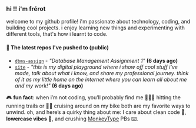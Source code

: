 ### hi !! i'm frérot
welcome to my github profile! i'm passionate about technology, coding, and building cool projects. i enjoy learning new things and experimenting with different tools, that's how i learnt to code.


#### 👷 The latest repos I've pushed to (public)

- [`dbms-assign`](https://github.com/frer0t/dbms-assign) - _"Database Management Assignment 1"_ **(6 days ago)**
- [`site`](https://github.com/frer0t/site) - _"this is my digital playground where i show off cool stuff i've made, talk about what i know, and share my professional journey. think of it as my little home on the internet where you can learn all about me and my work!"_ **(6 days ago)**


🎮 **fun fact**: when i’m not coding, you’ll probably find me 🏃🏽‍♂️ hitting the running trails or 🚴‍♂ cruising around on my bike both are my favorite
ways to unwind. oh, and here’s a quirky thing about me: I care about clean code 🧼, **lowercase vibes** 🔡, and crushing [MonkeyType](https://monkeytype.com/profile/frerot) PBs ⌨️.
